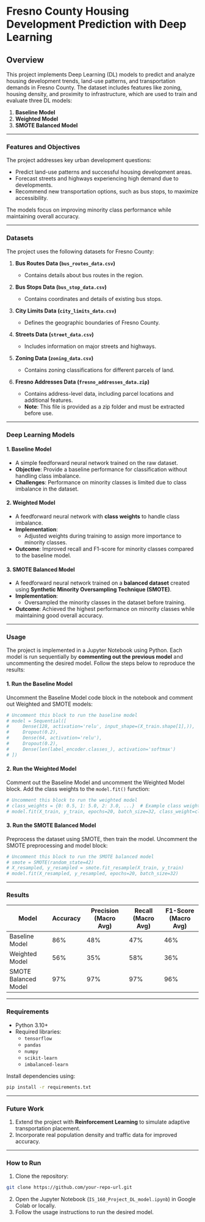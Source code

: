 
# **Fresno County Housing Development Prediction with Deep Learning**

## **Overview**
This project implements Deep Learning (DL) models to predict and analyze housing development trends, land-use patterns, and transportation demands in Fresno County. The dataset includes features like zoning, housing density, and proximity to infrastructure, which are used to train and evaluate three DL models:
1. **Baseline Model**
2. **Weighted Model**
3. **SMOTE Balanced Model**

---

### **Features and Objectives**
The project addresses key urban development questions:
- Predict land-use patterns and successful housing development areas.
- Forecast streets and highways experiencing high demand due to developments.
- Recommend new transportation options, such as bus stops, to maximize accessibility.

The models focus on improving minority class performance while maintaining overall accuracy.

---

### **Datasets**
The project uses the following datasets for Fresno County:

1. **Bus Routes Data (`bus_routes_data.csv`)**  
   - Contains details about bus routes in the region.

2. **Bus Stops Data (`bus_stop_data.csv`)**  
   - Contains coordinates and details of existing bus stops.

3. **City Limits Data (`city_limits_data.csv`)**  
   - Defines the geographic boundaries of Fresno County.

4. **Streets Data (`street_data.csv`)**  
   - Includes information on major streets and highways.

5. **Zoning Data (`zoning_data.csv`)**  
   - Contains zoning classifications for different parcels of land.

6. **Fresno Addresses Data (`fresno_addresses_data.zip`)**  
   - Contains address-level data, including parcel locations and additional features.  
   - **Note**: This file is provided as a zip folder and must be extracted before use.

---

### **Deep Learning Models**
#### **1. Baseline Model**
- A simple feedforward neural network trained on the raw dataset.
- **Objective**: Provide a baseline performance for classification without handling class imbalance.
- **Challenges**: Performance on minority classes is limited due to class imbalance in the dataset.

#### **2. Weighted Model**
- A feedforward neural network with **class weights** to handle class imbalance.
- **Implementation**:
  - Adjusted weights during training to assign more importance to minority classes.
- **Outcome**: Improved recall and F1-score for minority classes compared to the baseline model.

#### **3. SMOTE Balanced Model**
- A feedforward neural network trained on a **balanced dataset** created using **Synthetic Minority Oversampling Technique (SMOTE)**.
- **Implementation**:
  - Oversampled the minority classes in the dataset before training.
- **Outcome**: Achieved the highest performance on minority classes while maintaining good overall accuracy.

---

### **Usage**
The project is implemented in a Jupyter Notebook using Python. Each model is run sequentially by **commenting out the previous model** and uncommenting the desired model. Follow the steps below to reproduce the results:

#### **1. Run the Baseline Model**
Uncomment the Baseline Model code block in the notebook and comment out Weighted and SMOTE models:
```python
# Uncomment this block to run the baseline model
# model = Sequential([
#     Dense(128, activation='relu', input_shape=(X_train.shape[1],)),
#     Dropout(0.2),
#     Dense(64, activation='relu'),
#     Dropout(0.2),
#     Dense(len(label_encoder.classes_), activation='softmax')
# ])
```

#### **2. Run the Weighted Model**
Comment out the Baseline Model and uncomment the Weighted Model block. Add the class weights to the `model.fit()` function:
```python
# Uncomment this block to run the weighted model
# class_weights = {0: 0.5, 1: 5.0, 2: 3.0, ...}  # Example class weights
# model.fit(X_train, y_train, epochs=20, batch_size=32, class_weight=class_weights)
```

#### **3. Run the SMOTE Balanced Model**
Preprocess the dataset using SMOTE, then train the model. Uncomment the SMOTE preprocessing and model block:
```python
# Uncomment this block to run the SMOTE balanced model
# smote = SMOTE(random_state=42)
# X_resampled, y_resampled = smote.fit_resample(X_train, y_train)
# model.fit(X_resampled, y_resampled, epochs=20, batch_size=32)
```

---

### **Results**

| **Model**          | **Accuracy** | **Precision (Macro Avg)** | **Recall (Macro Avg)** | **F1-Score (Macro Avg)** |
|---------------------|--------------|---------------------------|-------------------------|---------------------------|
| Baseline Model      | 86%          | 48%                       | 47%                     | 46%                       |
| Weighted Model      | 56%          | 35%                       | 58%                     | 36%                       |
| SMOTE Balanced Model| 97%          | 97%                       | 97%                     | 96%                       |

---

### **Requirements**
- Python 3.10+
- Required libraries:
  - `tensorflow`
  - `pandas`
  - `numpy`
  - `scikit-learn`
  - `imbalanced-learn`

Install dependencies using:
```bash
pip install -r requirements.txt
```

---

### **Future Work**
1. Extend the project with **Reinforcement Learning** to simulate adaptive transportation placement.
2. Incorporate real population density and traffic data for improved accuracy.

---

### **How to Run**
1. Clone the repository:
```bash
git clone https://github.com/your-repo-url.git
```
2. Open the Jupyter Notebook (`IS_160_Project_DL_model.ipynb`) in Google Colab or locally.
3. Follow the usage instructions to run the desired model.

